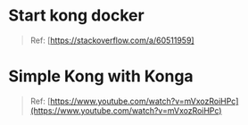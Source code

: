 # Start kong docker
> Ref: [https://stackoverflow.com/a/60511959]

# Simple Kong with Konga
> Ref: [https://www.youtube.com/watch?v=mVxozRoiHPc](https://www.youtube.com/watch?v=mVxozRoiHPc)